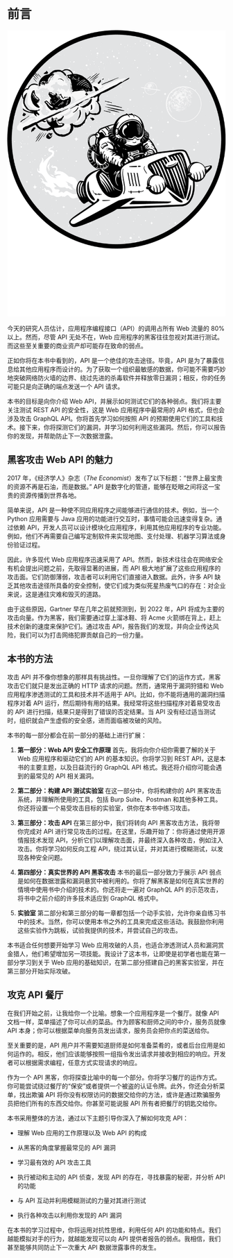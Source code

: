 # 前言

![](img/chapterart.png)

今天的研究人员估计，应用程序编程接口（API）的调用占所有 Web 流量的 80% 以上。然而，尽管 API 无处不在，Web 应用程序的黑客往往忽视对其进行测试。而这些至关重要的商业资产却可能存在致命的弱点。

正如你将在本书中看到的，API 是一个绝佳的攻击途径。毕竟，API 是为了暴露信息给其他应用程序而设计的。为了获取一个组织最敏感的数据，你可能不需要巧妙地突破网络防火墙的边界、绕过先进的杀毒软件并释放零日漏洞；相反，你的任务可能只是向正确的端点发送一个 API 请求。

本书的目标是向你介绍 Web API，并展示如何测试它们的各种弱点。我们将主要关注测试 REST API 的安全性，这是 Web 应用程序中最常用的 API 格式，但也会涉及攻击 GraphQL API。你将首先学习如何按照 API 的预期使用它们的工具和技术。接下来，你将探测它们的漏洞，并学习如何利用这些漏洞。然后，你可以报告你的发现，并帮助防止下一次数据泄露。

## 黑客攻击 Web API 的魅力

2017 年，《经济学人》杂志（*The Economist*）发布了以下标题：“世界上最宝贵的资源不再是石油，而是数据。” API 是数字化的管道，能够在眨眼之间将这一宝贵的资源传播到世界各地。

简单来说，API 是一种使不同应用程序之间能够进行通信的技术。例如，当一个 Python 应用需要与 Java 应用的功能进行交互时，事情可能会迅速变得复杂。通过依赖 API，开发人员可以设计模块化应用程序，利用其他应用程序的专业功能。例如，他们不再需要自己编写定制软件来实现地图、支付处理、机器学习算法或身份验证过程。

因此，许多现代 Web 应用程序迅速采用了 API。然而，新技术往往会在网络安全有机会提出问题之前，先取得显著的进展，而 API 极大地扩展了这些应用程序的攻击面。它们防御薄弱，攻击者可以利用它们直接进入数据。此外，许多 API 缺乏其他攻击途径所具备的安全控制，使它们成为类似死星热废气口的存在：对企业来说，这是通往灾难和毁灭的道路。

由于这些原因，Gartner 早在几年之前就预测到，到 2022 年，API 将成为主要的攻击向量。作为黑客，我们需要通过穿上溜冰鞋、将 Acme 火箭绑在背上，赶上技术创新的速度来保护它们。通过攻击 API，报告我们的发现，并向企业传达风险，我们可以为打击网络犯罪贡献自己的一份力量。

## 本书的方法

攻击 API 并不像你想象的那样具有挑战性。一旦你理解了它们的运作方式，黑客攻击它们就只是发出正确的 HTTP 请求的问题。然而，通常用于漏洞狩猎和 Web 应用程序渗透测试的工具和技术并不适用于 API。比如，你不能将通用的漏洞扫描程序对着 API 运行，然后期待有用的结果。我经常将这些扫描程序对着易受攻击的 API 进行扫描，结果只是得到了错误的否定结果。当 API 没有经过适当测试时，组织就会产生虚假的安全感，进而面临被攻破的风险。

本书的每一部分都会在前一部分的基础上进行扩展：

1.  **第一部分：Web API 安全工作原理** 首先，我将向你介绍你需要了解的关于 Web 应用程序和驱动它们的 API 的基本知识。你将学习到 REST API，这是本书的主要主题，以及日益流行的 GraphQL API 格式。我还将介绍你可能会遇到的最常见的 API 相关漏洞。

1.  **第二部分：构建 API 测试实验室** 在这一部分中，你将构建你的 API 黑客攻击系统，并理解所使用的工具，包括 Burp Suite、Postman 和其他多种工具。你还将设置一个易受攻击目标的实验室，供你在本书中练习攻击。

1.  **第三部分：攻击 API** 在第三部分中，我们将转向 API 黑客攻击方法，我将带你完成对 API 进行常见攻击的过程。在这里，乐趣开始了：你将通过使用开源情报技术发现 API，分析它们以理解攻击面，并最终深入各种攻击，例如注入攻击。你将学习如何反向工程 API，绕过其认证，并对其进行模糊测试，以发现各种安全问题。

1.  **第四部分：真实世界的 API 黑客攻击** 本书的最后一部分致力于展示 API 弱点是如何在数据泄露和漏洞悬赏中被利用的。你将了解黑客是如何在真实世界的情境中使用书中介绍的技术的。你还将走一遍对 GraphQL API 的示范攻击，将书中之前介绍的许多技术适应到 GraphQL 格式中。

1.  **实验室** 第二部分和第三部分的每一章都包括一个动手实验，允许你亲自练习书中的技术。当然，你可以使用本书之外的工具来完成这些活动。我鼓励你利用这些实验作为跳板，试验我提供的技术，并尝试自己的攻击。

本书适合任何想要开始学习 Web 应用攻破的人员，也适合渗透测试人员和漏洞赏金猎人，他们希望增加另一项技能。我设计了这本书，让即使是初学者也能在第一部分学习到关于 Web 应用的基础知识，在第二部分搭建自己的黑客实验室，并在第三部分开始实际攻破。

## 攻克 API 餐厅

在我们开始之前，让我给你一个比喻。想象一个应用程序是一个餐厅。就像 API 文档一样，菜单描述了你可以点的菜品。作为顾客和厨师之间的中介，服务员就像 API 本身；你可以根据菜单向服务员发出请求，服务员会把你点的菜送给你。

至关重要的是，API 用户并不需要知道厨师是如何准备菜肴的，或者后台应用是如何运作的。相反，他们应该能够按照一组指令发出请求并接收到相应的响应。开发者可以根据需求编程，任意方式实现请求的响应。

作为一个 API 黑客，你将探查比喻中的每一个部分。你将学习餐厅的运作方式。你可能尝试绕过餐厅的“保安”或者提供一个被盗的认证令牌。此外，你还会分析菜单，找出欺骗 API 将你没有权限访问的数据交给你的方法，或许是通过欺骗服务员把他们所有的东西交给你。你甚至可能说服 API 所有者把餐厅的钥匙交给你。

本书采用整体的方法，通过以下主题引导你深入了解如何攻克 API：

+   理解 Web 应用的工作原理以及 Web API 的构成

+   从黑客的角度掌握最常见的 API 漏洞

+   学习最有效的 API 攻击工具

+   执行被动和主动的 API 侦查，发现 API 的存在，寻找暴露的秘密，并分析 API 的功能

+   与 API 互动并利用模糊测试的力量对其进行测试

+   执行各种攻击以利用你发现的 API 漏洞

在本书的学习过程中，你将运用对抗性思维，利用任何 API 的功能和特点。我们越能模拟对手的行为，就越能发现可以向 API 提供者报告的弱点。我相信，我们甚至能够共同防止下一次重大 API 数据泄露事件的发生。
